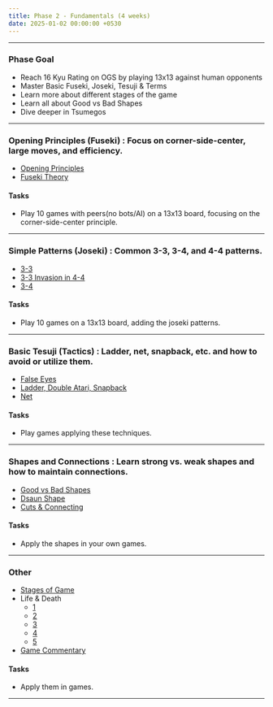 ```yaml
---
title: Phase 2 - Fundamentals (4 weeks)
date: 2025-01-02 00:00:00 +0530
---
```


---

### Phase Goal

- Reach 16 Kyu Rating on OGS by playing 13x13 against human opponents
- Master Basic Fuseki, Joseki, Tesuji & Terms
- Learn more about different stages of the game
- Learn all about Good vs Bad Shapes
- Dive deeper in Tsumegos

---

### Opening Principles (Fuseki) : Focus on corner-side-center, large moves, and efficiency.

- [Opening Principles](https://youtu.be/0P0On35QxaI?si=Ic3h9wXHOg7adoAs)
- [Fuseki Theory](https://youtu.be/GSZJc4qWy-g?si=EVzn1oHwu8OE186O)

#### Tasks

- Play 10 games with peers(no bots/AI) on a 13x13 board, focusing on the corner-side-center principle.

---

### Simple Patterns (Joseki) : Common 3-3, 3-4, and 4-4 patterns.

- [3-3](https://youtu.be/bygeyuDq5Wk?si=uo8gPe_JbYxdThWF)
- [3-3 Invasion in 4-4](https://youtu.be/i4PJpJ_hsaU?si=YDm0TsVgMC3H0PW4)
- [3-4](https://youtu.be/xoTZtVy9wrM?si=tJUuKh3iDDIUAtwN)

#### Tasks

- Play 10 games on a 13x13 board, adding the joseki patterns.

---

### Basic Tesuji (Tactics) : Ladder, net, snapback, etc. and how to avoid or utilize them.

- [False Eyes](https://youtu.be/oH3IcaZQPK0?si=g-9Soj3IRJGsA24p)
- [Ladder, Double Atari, Snapback](https://youtu.be/I-tH9Ah1bGg?si=6gbekDPEjs5YRBEn)
- [Net](https://youtu.be/wMduwc9nZXQ?si=Wy7TpYxIAj3nlEI2)

#### Tasks

- Play games applying these techniques.

---

### Shapes and Connections : Learn strong vs. weak shapes and how to maintain connections.

- [Good vs Bad Shapes](https://youtu.be/4vHY26XbSm0?si=St4i1Tf3UfMTsVtX)
- [Dsaun Shape](https://youtu.be/7SbfZQYu7RU?si=PELK1N1dHdA0-yLf)
- [Cuts & Connecting](https://youtu.be/bpxo0l_aaGM?si=bE0f_9CayaEMrA-A)

#### Tasks

- Apply the shapes in your own games.

---

### Other 

- [Stages of Game](https://youtu.be/zGiqVUlq524?si=M4Nhc6O7CRk4wM1w)
- Life & Death
  - [1](https://youtu.be/kRcpv_wfRc4?si=QFgqjHMZYCI5sOf_)
  - [2](https://youtu.be/0NWO1u4ZBg4?si=gfmqs9cHYyH4Te82)
  - [3](https://youtu.be/GD829QkeKho?si=97sHnnf2Y4R8-ue9)
  - [4](https://youtu.be/7cz8eZjMRjs?si=crjwBWlkfeuQL1SJ)
  - [5](https://youtu.be/JRlMCejSO3c?si=AV6TDTzS_ffin8PY)
- [Game Commentary](https://youtu.be/v2H3A044UgM?si=k9FhLJgcjzIBCUVO)

#### Tasks

- Apply them in games.

---